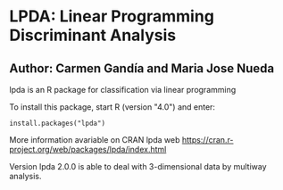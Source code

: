# LPDA: Linear Programming Discriminant Analysis

## Author: Carmen Gandía and Maria Jose Nueda

lpda is an R package for classification via linear programming

To install this package, start R (version "4.0") and enter:

    install.packages("lpda")

More information avariable on CRAN lpda web https://cran.r-project.org/web/packages/lpda/index.html

Version lpda 2.0.0 is able to deal with 3-dimensional data by multiway analysis.
